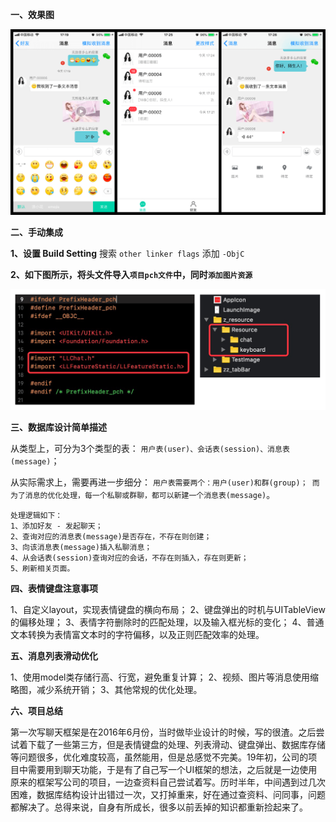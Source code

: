 **一、效果图**

![Image text](https://github.com/wangzhaomeng/LLChat/blob/master/LLChat/GitImage/preview.png?raw=true)

**二、手动集成**

**1、设置 Build Setting**
搜索 `other linker flags`
添加 `-ObjC`

**2、如下图所示，将头文件导入`项目pch文件`中，同时`添加图片资源`**

![Image text](https://github.com/wangzhaomeng/LLChat/blob/master/LLChat/GitImage/setting.png?raw=true)

**三、数据库设计简单描述**

从类型上，可分为3个类型的表：
`用户表(user)、会话表(session)、消息表(message)`；

从实际需求上，需要再进一步细分：
`用户表需要两个：用户(user)和群(group)；
而为了消息的优化处理，每一个私聊或群聊，都可以新建一个消息表(message)`。

```
处理逻辑如下：
1、添加好友 - 发起聊天；
2、查询对应的消息表(message)是否存在，不存在则创建；
3、向该消息表(message)插入私聊消息；
4、从会话表(session)查询对应的会话，不存在则插入，存在则更新；
5、刷新相关页面。
```

**四、表情键盘注意事项**

1、自定义layout，实现表情键盘的横向布局；
2、键盘弹出的时机与UITableView的偏移处理；
3、表情字符删除时的匹配处理，以及输入框光标的变化；
4、普通文本转换为表情富文本时的字符偏移，以及正则匹配效率的处理。

**五、消息列表滑动优化**

1、使用model类存储行高、行宽，避免重复计算；
2、视频、图片等消息使用缩略图，减少系统开销；
3、其他常规的优化处理。

**六、项目总结**

第一次写聊天框架是在2016年6月份，当时做毕业设计的时候，写的很渣。之后尝试着下载了一些第三方，但是表情键盘的处理、列表滑动、键盘弹出、数据库存储等问题很多，优化难度较高，虽然能用，但是总感觉不完美。19年初，公司的项目中需要用到聊天功能，于是有了自己写一个UI框架的想法，之后就是一边使用原来的框架写公司的项目，一边查资料自己尝试着写。历时半年，中间遇到过几次困难，数据库结构设计出错过一次，又打掉重来，好在通过查资料、问同事，问题都解决了。总得来说，自身有所成长，很多以前丢掉的知识都重新捡起来了。

